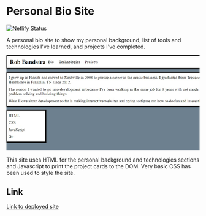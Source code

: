 # Personal Bio Site

[![Netlify Status](https://api.netlify.com/api/v1/badges/42fb18cf-96de-47b3-9f77-18dc03b8068a/deploy-status)](https://app.netlify.com/sites/bandstrar-bio-site/deploys)

A personal bio site to show my personal background, list of tools and technologies I've learned, and projects I've completed.

![Image](./src/assets/images/screenshot.jpg)

This site uses HTML for the personal background and technologies sections and Javascript to print the project cards to the DOM. Very basic CSS has been used to style the site.

## Link
[Link to deployed site](https://bandstrar-bio-site.netlify.app/ "Rob's Bio Page")
